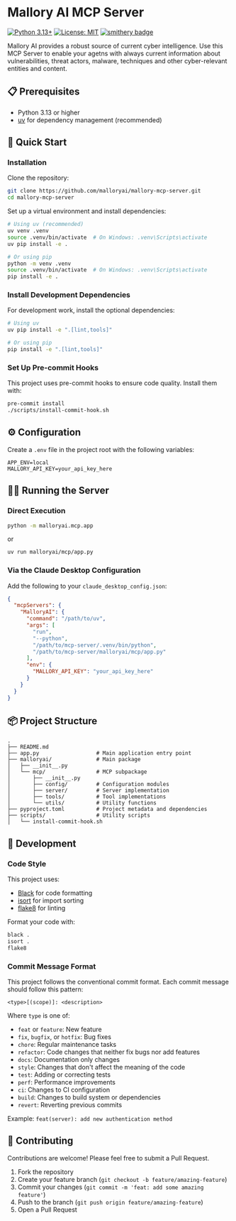 # Mallory AI MCP Server

[![Python 3.13+](https://img.shields.io/badge/python-3.13+-blue.svg)](https://www.python.org/downloads/)
[![License: MIT](https://img.shields.io/badge/License-MIT-yellow.svg)](https://opensource.org/licenses/MIT)
[![smithery badge](https://smithery.ai/badge/@malloryai/mallory-mcp-server)](https://smithery.ai/server/@malloryai/mallory-mcp-server)

Mallory AI provides a robust source of current cyber intelligence. Use this MCP Server to enable your agetns with always current information about vulnerabilities, threat actors, malware, techniques and other cyber-relevant entities and content. 

## 📋 Prerequisites

- Python 3.13 or higher
- [uv](https://github.com/astral-sh/uv) for dependency management (recommended)

## 🚀 Quick Start

### Installation

Clone the repository:

```bash
git clone https://github.com/malloryai/mallory-mcp-server.git
cd mallory-mcp-server
```

Set up a virtual environment and install dependencies:

```bash
# Using uv (recommended)
uv venv .venv
source .venv/bin/activate  # On Windows: .venv\Scripts\activate
uv pip install -e .

# Or using pip
python -m venv .venv
source .venv/bin/activate  # On Windows: .venv\Scripts\activate
pip install -e .
```

### Install Development Dependencies

For development work, install the optional dependencies:

```bash
# Using uv
uv pip install -e ".[lint,tools]"

# Or using pip
pip install -e ".[lint,tools]"
```

### Set Up Pre-commit Hooks

This project uses pre-commit hooks to ensure code quality. Install them with:

```bash
pre-commit install
./scripts/install-commit-hook.sh
```

## ⚙️ Configuration

Create a `.env` file in the project root with the following variables:

```
APP_ENV=local
MALLORY_API_KEY=your_api_key_here
```

## 🏃‍♂️ Running the Server

### Direct Execution

```bash
python -m malloryai.mcp.app
```
 or
```bash
uv run malloryai/mcp/app.py
```

### Via the Claude Desktop Configuration

Add the following to your `claude_desktop_config.json`:

```json
{
  "mcpServers": {
    "MalloryAI": {
      "command": "/path/to/uv",
      "args": [
        "run",
        "--python",
        "/path/to/mcp-server/.venv/bin/python",
        "/path/to/mcp-server/malloryai/mcp/app.py"
      ],
      "env": {
        "MALLORY_API_KEY": "your_api_key_here"
      }
    }
  }
}
```

## 📦 Project Structure

```
.
├── README.md
├── app.py                  # Main application entry point
├── malloryai/              # Main package
│   ├── __init__.py
│   └── mcp/                # MCP subpackage
│       ├── __init__.py
│       ├── config/         # Configuration modules
│       ├── server/         # Server implementation
│       ├── tools/          # Tool implementations
│       └── utils/          # Utility functions
├── pyproject.toml          # Project metadata and dependencies
├── scripts/                # Utility scripts
│   └── install-commit-hook.sh
```

## 🧪 Development

### Code Style

This project uses:
- [Black](https://github.com/psf/black) for code formatting
- [isort](https://pycqa.github.io/isort/) for import sorting
- [flake8](https://flake8.pycqa.org/) for linting

Format your code with:

```bash
black .
isort .
flake8
```

### Commit Message Format

This project follows the conventional commit format. Each commit message should follow this pattern:

```
<type>[(scope)]: <description>
```

Where `type` is one of:
- `feat` or `feature`: New feature
- `fix`, `bugfix`, or `hotfix`: Bug fixes
- `chore`: Regular maintenance tasks
- `refactor`: Code changes that neither fix bugs nor add features
- `docs`: Documentation only changes
- `style`: Changes that don't affect the meaning of the code
- `test`: Adding or correcting tests
- `perf`: Performance improvements
- `ci`: Changes to CI configuration
- `build`: Changes to build system or dependencies
- `revert`: Reverting previous commits

Example: `feat(server): add new authentication method`

## 🤝 Contributing

Contributions are welcome! Please feel free to submit a Pull Request.

1. Fork the repository
2. Create your feature branch (`git checkout -b feature/amazing-feature`)
3. Commit your changes (`git commit -m 'feat: add some amazing feature'`)
4. Push to the branch (`git push origin feature/amazing-feature`)
5. Open a Pull Request
